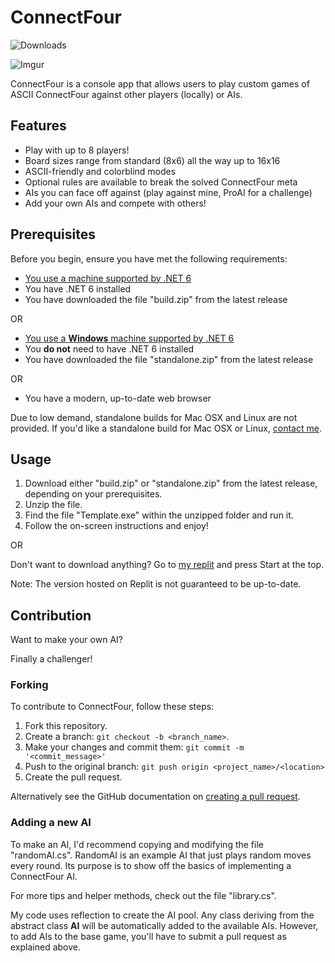 # ConnectFour
![Downloads](https://img.shields.io/github/downloads/winggar/ConnectFour/total?style=for-the-badge)

![Imgur](https://i.imgur.com/LsT3LXs.png)

ConnectFour is a console app that allows users to play custom games of ASCII ConnectFour against other players (locally) or AIs.

## Features
 - Play with up to 8 players!
 - Board sizes range from standard (8x6) all the way up to 16x16
 - ASCII-friendly and colorblind modes
 - Optional rules are available to break the solved ConnectFour meta
 - AIs you can face off against (play against mine, ProAI for a challenge)
 - Add your own AIs and compete with others!

## Prerequisites

Before you begin, ensure you have met the following requirements:
- [You use a machine supported by .NET 6](https://github.com/dotnet/core/blob/main/release-notes/6.0/supported-os.md)
- You have .NET 6 installed
- You have downloaded the file "build.zip" from the latest release

OR

- [You use a **Windows** machine supported by .NET 6](https://github.com/dotnet/core/blob/main/release-notes/6.0/supported-os.md)
- You **do not** need to have .NET 6 installed
- You have downloaded the file "standalone.zip" from the latest release

OR

- You have a modern, up-to-date web browser

Due to low demand, standalone builds for Mac OSX and Linux are not provided. If you'd like a standalone build for Mac OSX or Linux, [contact me](mailto:winggar1228@gmail.com).

## Usage

1. Download either "build.zip" or "standalone.zip" from the latest release, depending on your prerequisites.
2. Unzip the file.
3. Find the file "Template.exe" within the unzipped folder and run it.
4. Follow the on-screen instructions and enjoy!

OR

Don't want to download anything?
Go to [my replit](https://replit.com/@winggar/ConnectFour) and press Start at the top.

Note: The version hosted on Replit is not guaranteed to be up-to-date.

## Contribution
 
Want to make your own AI?

Finally a challenger!

### Forking

To contribute to ConnectFour, follow these steps:

1. Fork this repository.
2. Create a branch: `git checkout -b <branch_name>`.
3. Make your changes and commit them: `git commit -m '<commit_message>'`
4. Push to the original branch: `git push origin <project_name>/<location>`
5. Create the pull request.

Alternatively see the GitHub documentation on [creating a pull request](https://help.github.com/en/github/collaborating-with-issues-and-pull-requests/creating-a-pull-request).

### Adding a new AI

To make an AI, I'd recommend copying and modifying the file "randomAI.cs". RandomAI is an example AI that just plays random moves every round. Its purpose is to show off the basics of implementing a ConnectFour AI. 
  
For more tips and helper methods, check out the file "library.cs".
  
My code uses reflection to create the AI pool. Any class deriving from the abstract class **AI** will be automatically added to the available AIs. However, to add AIs to the base game, you'll have to submit a pull request as explained above.
